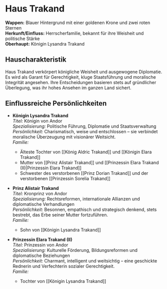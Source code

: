 # Haus Trakand

**Wappen:** Blauer Hintergrund mit einer goldenen Krone und zwei roten Sternen  
**Herkunft/Einfluss:** Herrscherfamilie, bekannt für ihre Weisheit und politische Stärke  
**Oberhaupt:** Königin Lysandra Trakand  

## Hauscharakteristik
Haus Trakand verkörpert königliche Weisheit und ausgewogene Diplomatie. Es wird als Garant für Gerechtigkeit, kluge Staatsführung und moralische Integrität angesehen. Ihre Entscheidungen basieren stets auf gründlicher Überlegung, was ihr hohes Ansehen im ganzen Land sichert.

## Einflussreiche Persönlichkeiten
- **Königin Lysandra Trakand**  
  *Titel:* Königin von Andor  
  *Spezialisierung:* Politische Führung, Diplomatie und Staatsverwaltung  
  *Persönlichkeit:* Charismatisch, weise und entschlossen – sie verbindet moralische Überzeugung mit visionärer Weitsicht.  
  *Familie:*  
    - Älteste Tochter von [[König Aldric Trakand]] und [[Königin Elara Trakand]]  
    - Mutter von [[Prinz Alistair Trakand]] und [[Prinzessin Elara Trakand (II)|Prinzessin Elara Trakand]]  
    - Schwester des verstorbenen [[Prinz Dorian Trakand]] und der verstorbenen [[Prinzessin Sorelia Trakand]]  

- **Prinz Alistair Trakand**  
  *Titel:* Kronprinz von Andor  
  *Spezialisierung:* Rechtsreformen, internationale Allianzen und diplomatische Verhandlungen  
  *Persönlichkeit:* Besonnen, empathisch und strategisch denkend, stets bestrebt, das Erbe seiner Mutter fortzuführen.  
  *Familie:*  
    - Sohn von [[Königin Lysandra Trakand]]  

- **Prinzessin Elara Trakand (II)**  
  *Titel:* Prinzessin von Andor  
  *Spezialisierung:* Kulturelle Förderung, Bildungsreformen und diplomatische Beziehungen  
  *Persönlichkeit:* Charmant, intelligent und weitsichtig – eine geschickte Rednerin und Verfechterin sozialer Gerechtigkeit.  
  *Familie:*  
    - Tochter von [[Königin Lysandra Trakand]]  
